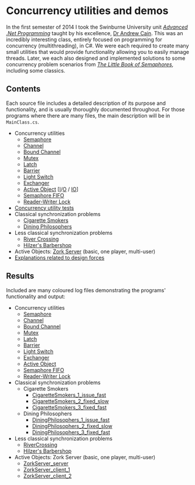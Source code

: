 # Concurrency utilities and demos

In the first semester of 2014 I took the Swinburne University unit [*Advanced .Net Programming*](http://www.swinburne.edu.au/study/courses/units/Advanced-.NET-Programming-COS30003/local) taught by his excellence, [Dr Andrew Cain](http://www.swinburne.edu.au/science-engineering-technology/staff-profiles/view.php?who=acain). This was an incredibly interesting class, entirely focused on programming for concurrency (multithreading), in C#. We were each required to create many small utilities that would provide functionality allowing you to easily manage threads. Later, we each also designed and implemented solutions to some concurrency problem scenarios from [*The Little Book of Semaphores*](http://greenteapress.com/semaphores/), including some classics.

## Contents

Each source file includes a detailed description of its purpose and functionality, and is usually thoroughly documented throughout. For those programs where there are many files, the main description will be in `MainClass.cs`.

- Concurrency utilities
    + [Semaphore](ConcurrencyUtilities/Semaphore.cs)
    + [Channel](ConcurrencyUtilities/Channel.cs)
    + [Bound Channel](ConcurrencyUtilities/BoundChannel.cs)
    + [Mutex](ConcurrencyUtilities/Mutex.cs)
    + [Latch](ConcurrencyUtilities/Latch.cs)
    + [Barrier](ConcurrencyUtilities/Barrier.cs)
    + [Light Switch](ConcurrencyUtilities/LightSwitch.cs)
    + [Exchanger](ConcurrencyUtilities/Exchanger.cs)
    + [Active Object](ConcurrencyUtilities/ActiveObject.cs) [[I](ConcurrencyUtilities/ActiveObjectInput.cs)/[O](ConcurrencyUtilities/ActiveObjectOutput.cs) / [IO](ConcurrencyUtilities/ActiveObjectInputOutput.cs)]
    + [Semaphore FIFO](ConcurrencyUtilities/SemaphoreFIFO.cs)
    + [Reader-Writer Lock](ConcurrencyUtilities/ReaderWriter.cs)
- [Concurrency utility tests](TestConcurrencyUtilities/)
- Classical synchronization problems
    + [Cigarette Smokers](CigaretteSmokers/)
    + [Dining Philosophers](DiningPhilosophers/)
- Less classical synchronization problems
    + [River Crossing](RiverCrossing/)
    + [Hilzer's Barbershop](HilzerBarbershop/)
- Active Objects: [Zork Server](ZorkServer/) (basic, one player, multi-user)
- [Explanations related to design forces]()

## Results

Included are many coloured log files demonstrating the programs' functionality and output:

- Concurrency utilities
	+ [Semaphore](Logs/logs_new/Semaphore.htm)
	+ [Channel](Logs/logs_new/Channel.htm)
	+ [Bound Channel](Logs/logs_new/BoundChannel.htm)
	+ [Mutex](Logs/logs_new/Mutex.htm)
	+ [Latch](Logs/logs_new/Latch.htm)
	+ [Barrier](Logs/logs_new/Barrier.htm)
	+ [Light Switch](Logs/logs_new/LightSwitch.htm)
	+ [Exchanger](Logs/logs_new/Exchanger.htm)
	+ [Active Object](Logs/logs_new/ActiveObject.htm)
	+ [Semaphore FIFO](Logs/logs_new/SemaphoreFIFO.htm)
	+ [Reader-Writer Lock](Logs/logs_new/ReaderWriter.htm)
- Classical synchronization problems
    + Cigarette Smokers
		* [CigaretteSmokers_1_issue_fast](Logs/logs_new/CigaretteSmokers_1_issue_fast.htm)
		* [CigaretteSmokers_2_fixed_slow](Logs/logs_new/CigaretteSmokers_2_fixed_slow.htm)
		* [CigaretteSmokers_3_fixed_fast](Logs/logs_new/CigaretteSmokers_3_fixed_fast.htm)
    + Dining Philosophers
		* [DiningPhilosophers_1_issue_fast](Logs/logs_new/DiningPhilosophers_1_issue_fast.htm)
		* [DiningPhilosophers_2_fixed_slow](Logs/logs_new/DiningPhilosophers_2_fixed_slow.htm)
		* [DiningPhilosophers_3_fixed_fast](Logs/logs_new/DiningPhilosophers_3_fixed_fast.htm)
- Less classical synchronization problems
	+ [RiverCrossing](Logs/logs_new/RiverCrossing.htm)
	+ [Hilzer's Barbershop](Logs/logs_new/HilzerBarbershop.htm)
- Active Objects: Zork Server (basic, one player, multi-user)
	+ [ZorkServer_server](Logs/logs_new/ZorkServer_1_server.htm)
	+ [ZorkServer_client_1](Logs/logs_new/ZorkServer_2_client_1.htm)
	+ [ZorkServer_client_2](Logs/logs_new/ZorkServer_2_client_2.htm)